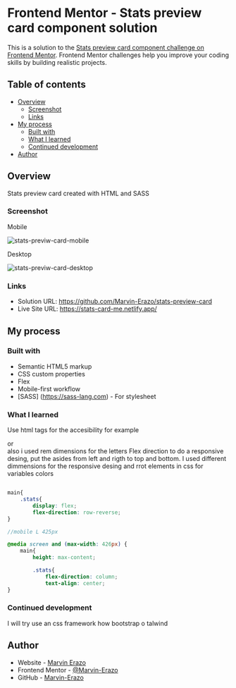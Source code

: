 # Frontend Mentor - Stats preview card component solution

This is a solution to the [Stats preview card component challenge on Frontend Mentor](https://www.frontendmentor.io/challenges/stats-preview-card-component-8JqbgoU62). Frontend Mentor challenges help you improve your coding skills by building realistic projects. 

## Table of contents

- [Overview](#overview)
  - [Screenshot](#screenshot)
  - [Links](#links)
- [My process](#my-process)
  - [Built with](#built-with)
  - [What I learned](#what-i-learned)
  - [Continued development](#continued-development)
- [Author](#author)

## Overview
Stats preview card created with HTML and SASS

### Screenshot

Mobile 

![stats-previw-card-mobile](https://user-images.githubusercontent.com/90436675/159168740-a3f2db5d-bf15-4703-857d-2a39ead6683b.png)


Desktop

![stats-previw-card-desktop](https://user-images.githubusercontent.com/90436675/159168733-97d77b00-26fc-4885-a52a-2cbf83fa2898.png)

### Links

- Solution URL: https://github.com/Marvin-Erazo/stats-preview-card
- Live Site URL: https://stats-card-me.netlify.app/

## My process

### Built with

- Semantic HTML5 markup
- CSS custom properties
- Flex
- Mobile-first workflow
- [SASS] (https://sass-lang.com) - For stylesheet


### What I learned

Use html tags for the accesibility for example <main> or <footer> also i used rem dimensions for the letters
Flex direction to do a responsive desing, put the asides from left and rigth to top and bottom.
I used different dimmensions for the responsive desing and rrot elements in css for variables colors

```SCSS

main{
    .stats{
        display: flex;
        flex-direction: row-reverse;
}

//mobile L 425px

@media screen and (max-width: 426px) {
    main{
        height: max-content;

        .stats{
            flex-direction: column;
            text-align: center;
}
```
### Continued development

I will try use an css framework how bootstrap o talwind


## Author

- Website - [Marvin Erazo](https://marvin-erazo.github.io/)
- Frontend Mentor - [@Marvin-Erazo](https://www.frontendmentor.io/profile/Marvin-Erazo)
- GitHub - [Marvin-Erazo](https://github.com/Marvin-Erazo)

